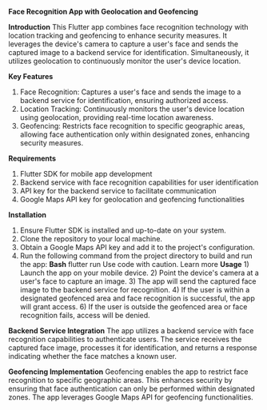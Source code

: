 **Face Recognition App with Geolocation and Geofencing**

**Introduction**
      This Flutter app combines face recognition technology with location tracking and geofencing to enhance security measures. It leverages the device's camera to capture a user's face and sends the captured image to a backend service for identification. Simultaneously, it utilizes geolocation to continuously monitor the user's device location.

**Key Features**
  1) Face Recognition: Captures a user's face and sends the image to a backend service for identification, ensuring authorized access.
  2) Location Tracking: Continuously monitors the user's device location using geolocation, providing real-time location awareness.
  3) Geofencing: Restricts face recognition to specific geographic areas, allowing face authentication only within designated zones, enhancing security measures.

**Requirements**
  1) Flutter SDK for mobile app development
  2) Backend service with face recognition capabilities for user identification
  3) API key for the backend service to facilitate communication
  4) Google Maps API key for geolocation and geofencing functionalities

**Installation**
  1) Ensure Flutter SDK is installed and up-to-date on your system.
  2) Clone the repository to your local machine.
  3) Obtain a Google Maps API key and add it to the project's configuration.
  4) Run the following command from the project directory to build and run the app:
        **Bash**
        flutter run
        Use code with caution. Learn more
        **Usage**
            1) Launch the app on your mobile device.
            2) Point the device's camera at a user's face to capture an image.
            3) The app will send the captured face image to the backend service for recognition.
            4) If the user is within a designated geofenced area and face recognition is successful, the app will grant access.
            6) If the user is outside the geofenced area or face recognition fails, access will be denied.

**Backend Service Integration**
      The app utilizes a backend service with face recognition capabilities to authenticate users. The service receives the captured face image, processes it for identification, and returns a response indicating whether the face matches a known user.

**Geofencing Implementation**
      Geofencing enables the app to restrict face recognition to specific geographic areas. This enhances security by ensuring that face authentication can only be performed within designated zones. The app leverages Google Maps API for geofencing functionalities.

